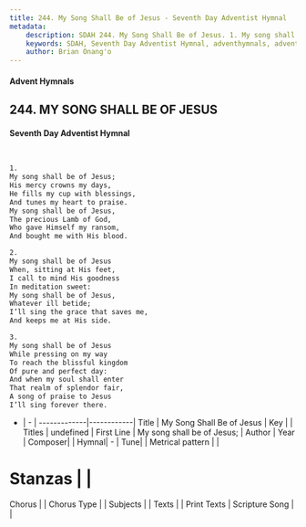 ```yaml
---
title: 244. My Song Shall Be of Jesus - Seventh Day Adventist Hymnal
metadata:
    description: SDAH 244. My Song Shall Be of Jesus. 1. My song shall be of Jesus; His mercy crowns my days, He fills my cup with blessings, And tunes my heart to praise. My song shall be of Jesus, The precious Lamb of God, Who gave Himself my ransom, And bought me with His blood.
    keywords: SDAH, Seventh Day Adventist Hymnal, adventhymnals, advent hymnals, My Song Shall Be of Jesus, My song shall be of Jesus; 
    author: Brian Onang'o
---
```


#### Advent Hymnals
## 244. MY SONG SHALL BE OF JESUS
#### Seventh Day Adventist Hymnal

```txt


1.
My song shall be of Jesus;
His mercy crowns my days,
He fills my cup with blessings,
And tunes my heart to praise.
My song shall be of Jesus,
The precious Lamb of God,
Who gave Himself my ransom,
And bought me with His blood.

2.
My song shall be of Jesus
When, sitting at His feet,
I call to mind His goodness
In meditation sweet:
My song shall be of Jesus,
Whatever ill betide;
I’ll sing the grace that saves me,
And keeps me at His side.

3.
My song shall be of Jesus
While pressing on my way
To reach the blissful kingdom
Of pure and perfect day:
And when my soul shall enter
That realm of splendor fair,
A song of praise to Jesus
I’ll sing forever there.


```

- |   -  |
-------------|------------|
Title | My Song Shall Be of Jesus |
Key |  |
Titles | undefined |
First Line | My song shall be of Jesus; |
Author | 
Year | 
Composer|  |
Hymnal|  - |
Tune|  |
Metrical pattern | |
# Stanzas |  |
Chorus |  |
Chorus Type |  |
Subjects |  |
Texts |  |
Print Texts | 
Scripture Song |  |
  
